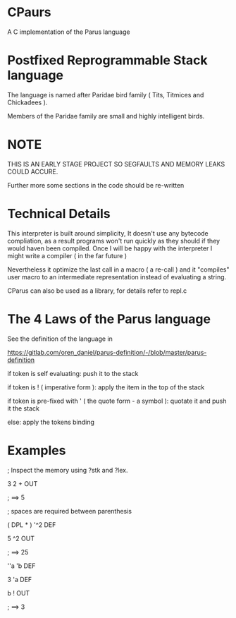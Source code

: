 # CPaurs 

A C implementation of the Parus language

# Postfixed Reprogrammable Stack language

The language is named after Paridae bird family ( Tits, Titmices and Chickadees ).

Members of the Paridae family are small and highly intelligent birds.

# NOTE

THIS IS AN EARLY STAGE PROJECT SO SEGFAULTS AND MEMORY LEAKS COULD ACCURE.

Further more some sections in the code should be re-written


# Technical Details

This interpreter is built around simplicity,
It doesn't use any bytecode compliation, as a result programs won't run quickly as they should if they would haven been compiled.
Once I will be happy with the interpreter I might write a compiler ( in the far future )


Nevertheless it optimize the last call in a macro ( a re-call ) and it "compiles" user macro to an intermediate representation instead of evaluating a string.


CParus can also be used as a library, for details refer to repl.c

# The 4 Laws of the Parus language

See the definition of the language in

https://gitlab.com/oren_daniel/parus-definition/-/blob/master/parus-definition

if token is self evaluating:
	push it to the stack

if token is ! ( imperative form ):
	apply the item in the top of the stack

if token is pre-fixed with ' ( the quote form - a symbol ):
	quotate it and push it the stack

else:
	apply the tokens binding

# Examples

; Inspect the memory using ?stk and ?lex.

3 2 + OUT

; ==> 5

; spaces are required between parenthesis

( DPL * ) '^2 DEF

5 ^2 OUT

; ==> 25

''a 'b DEF

3 'a DEF

b ! OUT 

; ==> 3

